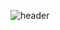 ![header](https://capsule-render.vercel.app/api?type=waving&color=7FC8E8&height=250&section=header&text=loremtho&fontSize=60&fontAlign=60&fontAlignY=30&fontColor=fffff%desc=loremtho's%20Gighub)
